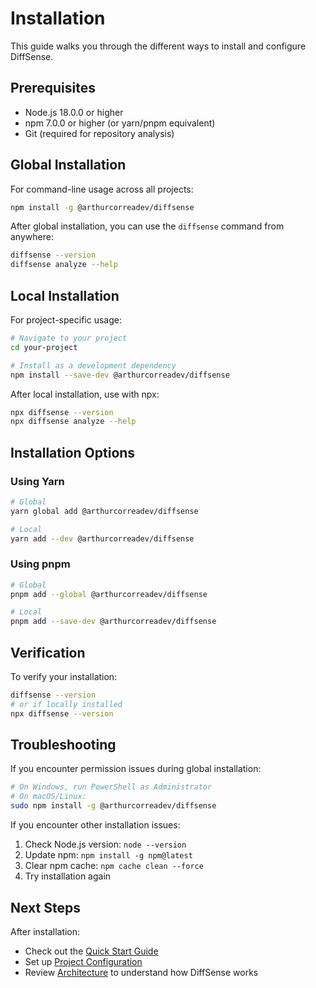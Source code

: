 # Installation

This guide walks you through the different ways to install and configure DiffSense.

## Prerequisites

- Node.js 18.0.0 or higher
- npm 7.0.0 or higher (or yarn/pnpm equivalent)
- Git (required for repository analysis)

## Global Installation

For command-line usage across all projects:

```bash
npm install -g @arthurcorreadev/diffsense
```

After global installation, you can use the `diffsense` command from anywhere:

```bash
diffsense --version
diffsense analyze --help
```

## Local Installation

For project-specific usage:

```bash
# Navigate to your project
cd your-project

# Install as a development dependency
npm install --save-dev @arthurcorreadev/diffsense
```

After local installation, use with npx:

```bash
npx diffsense --version
npx diffsense analyze --help
```

## Installation Options

### Using Yarn

```bash
# Global
yarn global add @arthurcorreadev/diffsense

# Local
yarn add --dev @arthurcorreadev/diffsense
```

### Using pnpm

```bash
# Global
pnpm add --global @arthurcorreadev/diffsense

# Local
pnpm add --save-dev @arthurcorreadev/diffsense
```

## Verification

To verify your installation:

```bash
diffsense --version
# or if locally installed
npx diffsense --version
```

## Troubleshooting

If you encounter permission issues during global installation:

```bash
# On Windows, run PowerShell as Administrator
# On macOS/Linux:
sudo npm install -g @arthurcorreadev/diffsense
```

If you encounter other installation issues:

1. Check Node.js version: `node --version`
2. Update npm: `npm install -g npm@latest`
3. Clear npm cache: `npm cache clean --force`
4. Try installation again

## Next Steps

After installation:
- Check out the [Quick Start Guide](Quick-Start-Guide)
- Set up [Project Configuration](Configuration)
- Review [Architecture](Arquitetura) to understand how DiffSense works
